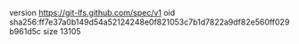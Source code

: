 version https://git-lfs.github.com/spec/v1
oid sha256:ff7e37a0b149d54a52124248e0f821053c7b1d7822a9df82e560ff029b961d5c
size 13105
